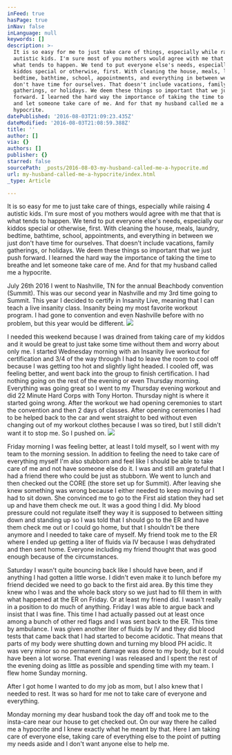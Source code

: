 ```yaml
---
inFeed: true
hasPage: true
inNav: false
inLanguage: null
keywords: []
description: >-
  It is so easy for me to just take care of things, especially while raising 4
  autistic kids. I'm sure most of you mothers would agree with me that that is
  what tends to happen. We tend to put everyone else's needs, especially our
  kiddos special or otherwise, first. With cleaning the house, meals, laundry,
  bedtime, bathtime, school, appointments, and everything in between we just
  don't have time for ourselves. That doesn't include vacations, family
  gatherings, or holidays. We deem these things so important that we just push
  forward. I learned the hard way the importance of taking the time to breathe
  and let someone take care of me. And for that my husband called me a
  hypocrite.
datePublished: '2016-08-03T21:09:23.435Z'
dateModified: '2016-08-03T21:08:59.388Z'
title: ''
author: []
via: {}
authors: []
publisher: {}
starred: false
sourcePath: _posts/2016-08-03-my-husband-called-me-a-hypocrite.md
url: my-husband-called-me-a-hypocrite/index.html
_type: Article

---
```

It is so easy for me to just take care of things, especially while raising 4 autistic kids. I'm sure most of you mothers would agree with me that that is what tends to happen. We tend to put everyone else's needs, especially our kiddos special or otherwise, first. With cleaning the house, meals, laundry, bedtime, bathtime, school, appointments, and everything in between we just don't have time for ourselves. That doesn't include vacations, family gatherings, or holidays. We deem these things so important that we just push forward. I learned the hard way the importance of taking the time to breathe and let someone take care of me. And for that my husband called me a hypocrite.

July 26th 2016 I went to Nashville, TN for the annual Beachbody convention (Summit). This was our second year in Nashville and my 3rd time going to Summit. This year I decided to certify in Insanity Live, meaning that I can teach a live insanity class. Insanity being my most favorite workout program. I had gone to convention and even Nashville before with no problem, but this year would be different. ![](https://the-grid-user-content.s3-us-west-2.amazonaws.com/11556d2c-e7b8-4546-9596-6ce1130c88aa.png)

I needed this weekend because I was drained from taking care of my kiddos and it would be great to just take some time without them and worry about only me. I started Wednesday morning with an Insanity live workout for certification and 3/4 of the way through I had to leave the room to cool off because I was getting too hot and slightly light headed. I cooled off, was feeling better, and went back into the group to finish certification. I had nothing going on the rest of the evening or even Thursday morning. Everything was going great so I went to my Thursday evening workout and did 22 Minute Hard Corps with Tony Horton. Thursday night is where it started going wrong. After the workout we had opening ceremonies to start the convention and then 2 days of classes. After opening ceremonies I had to be helped back to the car and went straight to bed without even changing out of my workout clothes because I was so tired, but I still didn't want it to stop me. So I pushed on.
![](https://the-grid-user-content.s3-us-west-2.amazonaws.com/f14046fc-9a8f-4594-8219-3426cae25e82.jpg)

Friday morning I was feeling better, at least I told myself, so I went with my team to the morning session. In addition to feeling the need to take care of everything myself I'm also stubborn and feel like I should be able to take care of me and not have someone else do it. I was and still am grateful that I had a friend there who could be just as stubborn. We went to lunch and then checked out the CORE (the store set up for Summit). After leaving she knew something was wrong because I either needed to keep moving or I had to sit down. She convinced me to go to the First aid station they had set up and have them check me out. It was a good thing I did. My blood pressure could not regulate itself they way it is supposed to between sitting down and standing up so I was told that I should go to the ER and have them check me out or I could go home, but that I shouldn't be there anymore and I needed to take care of myself. My friend took me to the ER where I ended up getting a liter of fluids via IV because I was dehydrated and then sent home. Everyone including my friend thought that was good enough because of the circumstances. 

Saturday I wasn't quite bouncing back like I should have been, and if anything I had gotten a little worse. I didn't even make it to lunch before my friend decided we need to go back to the first aid area. By this time they knew who I was and the whole back story so we just had to fill them in with what happened at the ER on Friday. Or at least my friend did. I wasn't really in a position to do much of anything. Friday I was able to argue back and insist that I was fine. This time I had actually passed out at least once among a bunch of other red flags and I was sent back to the ER. This time by ambulance. I was given another liter of fluids by IV and they did blood tests that came back that I had started to become acidotic. That means that parts of my body were shutting down and turning my blood PH acidic. It was very minor so no permanent damage was done to my body, but it could have been a lot worse. That evening I was released and I spent the rest of the evening doing as little as possible and spending time with my team. I flew home Sunday morning. 

After I got home I wanted to do my job as mom, but I also knew that I needed to rest. It was so hard for me not to take care of everyone and everything. 

Monday morning my dear husband took the day off and took me to the insta-care near our house to get checked out. On our way there he called me a hypocrite and I knew exactly what he meant by that. Here I am taking care of everyone else, taking care of everything else to the point of putting my needs aside and I don't want anyone else to help me.